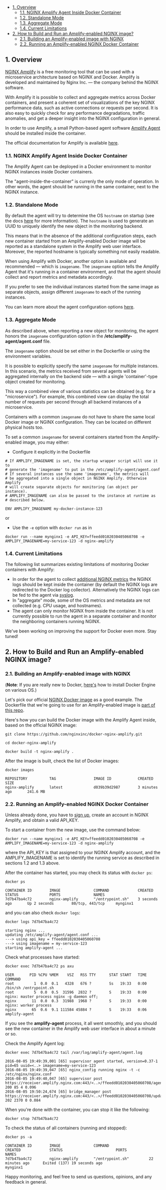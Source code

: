 <!-- START doctoc generated TOC please keep comment here to allow auto update -->
<!-- DON'T EDIT THIS SECTION, INSTEAD RE-RUN doctoc TO UPDATE -->


- [1. Overview](#1-overview)
  - [1.1. NGINX Amplify Agent Inside Docker Container](#11-nginx-amplify-agent-inside-docker-container)
  - [1.2. Standalone Mode](#12-standalone-mode)
  - [1.3. Aggregate Mode](#13-aggregate-mode)
  - [1.4. Current Limitations](#14-current-limitations)
- [2. How to Build and Run an Amplify-enabled NGINX image?](#2-how-to-build-and-run-an-amplify-enabled-nginx-image)
  - [2.1. Building an Amplify-enabled image with NGINX](#21-building-an-amplify-enabled-image-with-nginx)
  - [2.2. Running an Amplify-enabled NGINX Docker Container](#22-running-an-amplify-enabled-nginx-docker-container)

<!-- END doctoc generated TOC please keep comment here to allow auto update -->


## 1. Overview

[NGINX Amplify](https://amplify.nginx.com/signup/) is a free monitoring tool that can be used with a microservice architecture based on NGINX and Docker. Amplify is developed and maintained by Nginx Inc. — the company behind the NGINX software.

With Amplify it is possible to collect and aggregate metrics across Docker containers, and present a coherent set of visualizations of the key NGINX performance data, such as active connections or requests per second. It is also easy to quickly check for any performance degradations, traffic anomalies, and get a deeper insight into the NGINX configuration in general.

In order to use Amplify, a small Python-based agent software [Amplify Agent](https://github.com/nginxinc/nginx-amplify-agent) should be installed inside the container.

The official documentation for Amplify is available [here](https://github.com/nginxinc/nginx-amplify-doc/blob/master/amplify-guide.md).

### 1.1. NGINX Amplify Agent Inside Docker Container 

The Amplify Agent can be deployed in a Docker environment to monitor NGINX instances inside Docker containers.

The "agent-inside-the-container" is currenly the only mode of operation. In other words, the agent should be running in the same container, next to the NGINX instance.

### 1.2. Standalone Mode

By default the agent will try to determine the OS `hostname` on startup (see the docs [here](https://github.com/nginxinc/nginx-amplify-doc/blob/master/amplify-guide.md#changing-the-hostname-and-uuid) for more information). The `hostname` is used to generate an UUID to uniquely identify the new object in the monitoring backend.

This means that in the absence of the additional configuration steps, each new container started from an Amplify-enabled Docker image will be reported as a standalone system in the Amplify web user interface. Moreover, the reported hostname is typically something not easily readable.

When using Amplify with Docker, another option is available and recommended — which is `imagename`. The `imagename` option tells the Amplify Agent that it's running in a container environment, and that the agent should collect and report metrics and metadata accordingly.

If you prefer to see the individual instances started from the same image as separate objects, assign different `imagename` to each of the running instances.

You can learn more about the agent configuration options [here](https://github.com/nginxinc/nginx-amplify-doc/blob/master/amplify-guide.md#configuring-the-agent).

### 1.3. Aggregate Mode

As described above, when reporting a new object for monitoring, the agent honors the `imagename` configuration option in the **/etc/amplify-agent/agent.conf** file.

The `imagename` option should be set either in the Dockerfile or using the environment variables.

It is possible to explicitly specify the same `imagename` for multiple instances. In this scenario, the metrics received from several agents will be aggregated internally on the backend side — with a single 'container'-type object created for monitoring.

This way a combined view of various statistics can be obtained (e.g. for a "microservice"). For example, this combined view can display the total number of requests per second through all backend instances of a microservice.

Containers with a common `imagename` do not have to share the same local Docker image or NGINX configuration. They can be located on different physical hosts too.

To set a common `imagename` for several containers started from the Amplify-enabled image, you may either:

  * Configure it explicitly in the Dockerfile
  
  ```
  # If AMPLIFY_IMAGENAME is set, the startup wrapper script will use it to
  # generate the 'imagename' to put in the /etc/amplify-agent/agent.conf
  # If several instances use the same 'imagename', the metrics will
  # be aggregated into a single object in NGINX Amplify. Otherwise Amplify
  # will create separate objects for monitoring (an object per instance).
  # AMPLIFY_IMAGENAME can also be passed to the instance at runtime as
  # described below.
  
  ENV AMPLIFY_IMAGENAME my-docker-instance-123
  ```

  or

  * Use the `-e` option with `docker run` as in

  ```
  docker run --name mynginx1 -e API_KEY=ffeedd0102030405060708 -e AMPLIFY_IMAGENAME=my-service-123 -d nginx-amplify
  ```

### 1.4. Current Limitations 

The following list summarizes existing limitations of monitoring Docker containers with Amplify:

 * In order for the agent to collect [additional NGINX metrics](https://github.com/nginxinc/nginx-amplify-doc/blob/master/amplify-guide.md#additional-nginx-metrics) the NGINX logs should be kept inside the container (by default the NGINX logs are redirected to the Docker log collector). Alternatively the NGINX logs can be fed to the agent via [syslog](https://github.com/nginxinc/nginx-amplify-doc/blob/master/amplify-guide.md#configuring-syslog).
 * In "aggregate" mode, some of the OS metrics and metadata are not collected (e.g. CPU usage, and hostnames).
 * The agent can only monitor NGINX from inside the container. It is not currently possible to run the agent in a separate container and monitor the neighboring containers running NGINX.
 
We've been working on improving the support for Docker even more. Stay tuned!

## 2. How to Build and Run an Amplify-enabled NGINX image?

### 2.1. Building an Amplify-enabled image with NGINX

(**Note**: If you are really new to Docker, [here's](https://docs.docker.com/engine/installation/) how to install Docker Engine on various OS.)

Let's pick our official [NGINX Docker image](https://hub.docker.com/_/nginx/) as a good example. The Dockerfile that we're going to use for an Amplify-enabled image is [part of this repo](https://github.com/nginxinc/docker-nginx-amplify/blob/master/Dockerfile).

Here's how you can build the Docker image with the Amplify Agent inside, based on the official NGINX image:

```
git clone https://github.com/nginxinc/docker-nginx-amplify.git
```

```
cd docker-nginx-amplify
```

```
docker build -t nginx-amplify .
```

After the image is built, check the list of Docker images:

```
docker images
```

```
REPOSITORY          TAG                 IMAGE ID            CREATED             SIZE
nginx-amplify       latest              d039b39d2987        3 minutes ago       241.6 MB
```

### 2.2. Running an Amplify-enabled NGINX Docker Container

Unless already done, you have to [sign up](https://amplify.nginx.com/signup/), create an account in NGINX Amplify, and obtain a valid API_KEY.

To start a container from the new image, use the command below:

```
docker run --name mynginx1 -e API_KEY=ffeedd0102030405060708 -e AMPLIFY_IMAGENAME=my-service-123 -d nginx-amplify
```

where the API_KEY is that assigned to your NGINX Amplify account, and the AMPLIFY_IMAGENAME is set to identify the running service as described in sections 1.2 and 1.3 above.

After the container has started, you may check its status with `docker ps`:

```
docker ps
```

```
CONTAINER ID        IMAGE               COMMAND             CREATED             STATUS              PORTS               NAMES
7d7b47ba4c72        nginx-amplify       "/entrypoint.sh"    3 seconds ago       Up 2 seconds        80/tcp, 443/tcp     mynginx1
```

and you can also check `docker logs`:

```
docker logs 7d7b47ba4c72
```

```
starting nginx ...
updating /etc/amplify-agent/agent.conf ...
---> using api_key = ffeedd0102030405060708
---> using imagename = my-service-123
starting amplify-agent ...
```

Check what processes have started:

```
docker exec 7d7b47ba4c72 ps axu
```

```
USER       PID %CPU %MEM    VSZ   RSS TTY      STAT START   TIME COMMAND
root         1  0.0  0.1   4328   676 ?        Ss   19:33   0:00 /bin/sh /entrypoint.sh
root         5  0.0  0.5  31596  2832 ?        S    19:33   0:00 nginx: master process nginx -g daemon off;
nginx       11  0.0  0.3  31988  1968 ?        S    19:33   0:00 nginx: worker process
nginx       65  0.6  9.1 111584 45884 ?        S    19:33   0:06 amplify-agent
```

If you see the **amplify-agent** process, it all went smoothly, and you should see the new container in the Amplify web user interface in about a minute or so.

Check the Amplify Agent log:

```
docker exec 7d7b47ba4c72 tail /var/log/amplify-agent/agent.log
```

```
2016-08-05 19:49:39,001 [65] supervisor agent started, version=0.37-1 pid=65 uuid=<..> imagename=my-service-123
2016-08-05 19:49:39,047 [65] nginx_config running nginx -t -c /etc/nginx/nginx.conf
2016-08-05 19:49:40,047 [65] supervisor post https://receiver.amplify.nginx.com:443/<..>/ffeedd0102030405060708/agent/ 200 85 4 0.096
2016-08-05 19:50:24,674 [65] bridge_manager post https://receiver.amplify.nginx.com:443/<..>/ffeedd0102030405060708/update/ 202 2370 0 0.084
```

When you're done with the container, you can stop it like the following:

```
docker stop 7d7b47ba4c72
```

To check the status of all containers (running and stopped):

```
docker ps -a
```

```
CONTAINER ID        IMAGE               COMMAND                  CREATED             STATUS                        PORTS               NAMES
7d7b47ba4c72        nginx-amplify       "/entrypoint.sh"         22 minutes ago      Exited (137) 19 seconds ago                       mynginx1
```

Happy monitoring, and feel free to send us questions, opinions, and any feedback in general.
